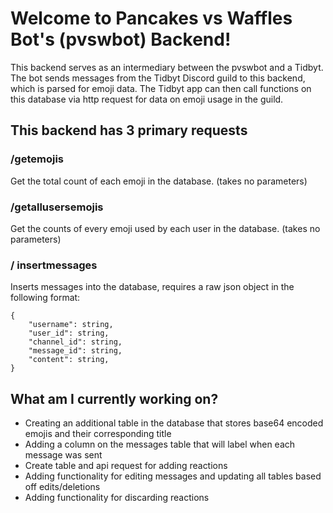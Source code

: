 # Welcome to Pancakes vs Waffles Bot's (pvswbot) Backend!

This backend serves as an intermediary between the pvswbot and a Tidbyt. The bot sends messages from the Tidbyt Discord guild to this backend, which is parsed for emoji data. The Tidbyt app can then call functions on this database via http request for data on emoji usage in the guild.

## This backend has 3 primary requests

### /getemojis 
Get the total count of each emoji in the database. (takes no parameters)

### /getallusersemojis
Get the counts of every emoji used by each user in the database. (takes no parameters)

### / insertmessages
Inserts messages into the database, requires a raw json object in the following format:

```
{
    "username": string,
    "user_id": string,
    "channel_id": string,
    "message_id": string,
    "content": string,
}   
```

## What am I currently working on?
- Creating an additional table in the database that stores base64 encoded emojis and their corresponding title
- Adding a column on the messages table that will label when each message was sent
- Create table and api request for adding reactions
- Adding functionality for editing messages and updating all tables based off edits/deletions
- Adding functionality for discarding reactions

